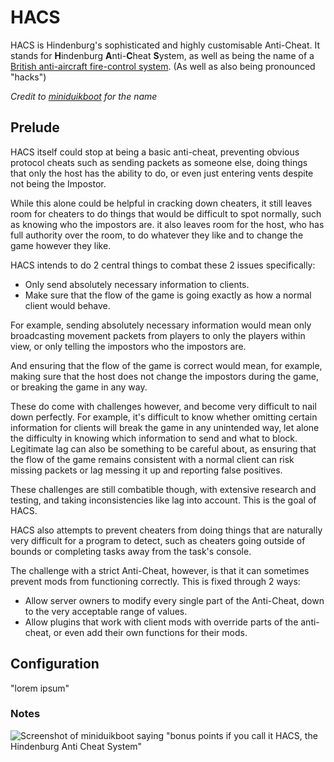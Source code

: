 # HACS
HACS is Hindenburg's sophisticated and highly customisable Anti-Cheat. It stands
for **H**indenburg **A**nti-**C**heat **S**ystem, as well as being the name of a
[British anti-aircraft fire-control system](https://en.wikipedia.org/wiki/HACS). (As well as also being pronounced "hacks")

_Credit to [miniduikboot](https://github.com/miniduikboot) for the name_

## Prelude
HACS itself could stop at being a basic anti-cheat, preventing obvious protocol
cheats such as sending packets as someone else, doing things that only the
host has the ability to do, or even just entering vents despite not being the
Impostor.

While this alone could be helpful in cracking down cheaters, it still leaves room
for cheaters to do things that would be difficult to spot normally, such as knowing
who the impostors are. it also leaves room for the host, who has full authority
over the room, to do whatever they like and to change the game however they like.

HACS intends to do 2 central things to combat these 2 issues specifically:
- Only send absolutely necessary information to clients.
- Make sure that the flow of the game is going exactly as how a normal client would
behave.

For example, sending absolutely necessary information would mean only broadcasting
movement packets from players to only the players within view, or only telling the
impostors who the impostors are.

And ensuring that the flow of the game is correct would mean, for example, making
sure that the host does not change the impostors during the game, or breaking the
game in any way.

These do come with challenges however, and become very difficult to nail down
perfectly. For example, it's difficult to know whether omitting certain information
for clients will break the game in any unintended way, let alone the difficulty
in knowing which information to send and what to block. Legitimate lag can also
be something to be careful about, as ensuring that the flow of the game remains
consistent with a normal client can risk missing packets or lag messing it up
and reporting false positives.

These challenges are still combatible though, with extensive research and testing,
and taking inconsistencies like lag into account. This is the goal of HACS.

HACS also attempts to prevent cheaters from doing things that are naturally very
difficult for a program to detect, such as cheaters going outside of bounds or
completing tasks away from the task's console.

The challenge with a strict Anti-Cheat, however, is that it can sometimes prevent
mods from functioning correctly. This is fixed through 2 ways:
- Allow server owners to modify every single part of the Anti-Cheat, down to the
very acceptable range of values.
- Allow plugins that work with client mods with override parts of the anti-cheat,
or even add their own functions for their mods.

## Configuration

"lorem ipsum"

### Notes

![Screenshot of miniduikboot saying "bonus points if you call it HACS, the Hindenburg Anti Cheat System"](https://user-images.githubusercontent.com/60631511/121056339-0235fd00-c7b6-11eb-974a-3c3f179794c3.png)